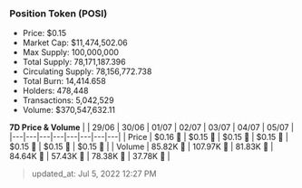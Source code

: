 
  ### Position Token (POSI)
  - Price: $0.15
  - Market Cap: $11,474,502.06
  - Max Supply: 100,000,000
  - Total Supply: 78,171,187.396
  - Circulating Supply: 78,156,772.738
  - Total Burn: 14,414.658
  - Holders: 478,448
  - Transactions: 5,042,529
  - Volume: $370,547,632.11

  **7D Price & Volume**
  | | 29&#x2F;06 | 30&#x2F;06 | 01&#x2F;07 | 02&#x2F;07 | 03&#x2F;07 | 04&#x2F;07 | 05&#x2F;07 |
  |---|---|---|---|---|---|---|---|
  | Price | $0.16 🔻 | $0.15 🔻 | $0.15 🔻 | $0.15 🔻 | $0.15 🔻 | $0.15 🔻 | $0.15 🔻 |
  | Volume | 85.82K 🔻 | 107.97K 🚀 | 81.83K 🔻 | 84.64K 🚀 | 57.43K 🔻 | 78.38K 🚀 | 37.78K 🔻 |

  > updated_at: Jul 5, 2022 12:27 PM

